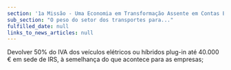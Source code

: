 ```yaml
---
section: '1a Missão - Uma Economia em Transformação Assente em Contas Equilibradas'
sub_section: "O peso do setor dos transportes para..."
fulfilled_date: null
links_to_news_articles: null
---
```


Devolver 50% do IVA dos veículos elétricos ou híbridos plug-in até 40.000 € em sede de IRS, à semelhança do que acontece para as empresas;